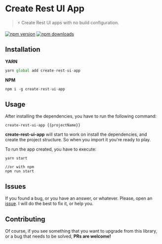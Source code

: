 # Create Rest UI App
> :zap: Create Rest UI apps with no build configuration.

[![npm version](https://badge.fury.io/js/create-rest-ui-app.svg)](https://badge.fury.io/js/create-rest-ui-app) [![npm downloads](https://img.shields.io/npm/dm/create-rest-ui-app.svg)](https://www.npmjs.com/package/create-rest-ui-app)

## Installation

**YARN**

```javascript
yarn global add create-rest-ui-app
```

**NPM**

```javascript
npm i -g create-rest-ui-app
```

## Usage

After installing the dependencies, you have to run the following command: 

```
create-rest-ui-app {{projectName}}
```

**create-rest-ui-app** will start to work on install the dependencies, and create the project structure. So when you import it you're ready to play. 

To run the app created, you have to execute: 

```
yarn start

//or with npm
npm run start 
``` 


## Issues

If you found a bug, or you have an answer, or whatever. Please, open an [issue](https://github.com/RestUI/create-rest-ui-app/issues). I will do the best to fix it, or help you.

## Contributing

Of course, if you see something that you want to upgrade from this library, or a bug that needs to be solved, **PRs are welcome!**
